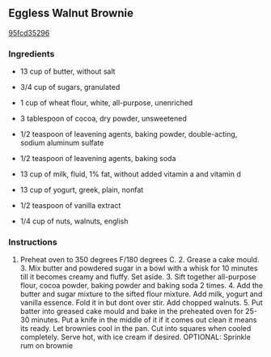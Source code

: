## Eggless Walnut Brownie

[95fcd35296](http://tastykitchen.com/recipes/desserts/eggless-walnut-brownie/)

### Ingredients

 - 13 cup of butter, without salt

 - 3/4 cup of sugars, granulated

 - 1 cup of wheat flour, white, all-purpose, unenriched

 - 3 tablespoon of cocoa, dry powder, unsweetened

 - 1/2 teaspoon of leavening agents, baking powder, double-acting, sodium aluminum sulfate

 - 1/2 teaspoon of leavening agents, baking soda

 - 13 cup of milk, fluid, 1% fat, without added vitamin a and vitamin d

 - 13 cup of yogurt, greek, plain, nonfat

 - 1/2 teaspoon of vanilla extract

 - 1/4 cup of nuts, walnuts, english

### Instructions

1. Preheat oven to 350 degrees F/180 degrees C. 2. Grease a cake mould. 3. Mix butter and powdered sugar in a bowl with a whisk for 10 minutes till it becomes creamy and fluffy. Set aside. 3. Sift together all-purpose flour, cocoa powder, baking powder and baking soda 2 times. 4. Add the butter and sugar mixture to the sifted flour mixture. Add milk, yogurt and vanilla essence. Fold it in but dont over stir. Add chopped walnuts. 5. Put batter into greased cake mould and bake in the preheated oven for 25-30 minutes. Put a knife in the middle of it if it comes out clean it means its ready. Let brownies cool in the pan. Cut into squares when cooled completely. Serve hot, with ice cream if desired. OPTIONAL: Sprinkle rum on brownie